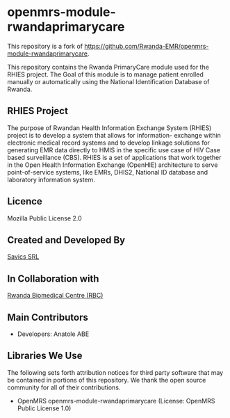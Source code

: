 # openmrs-module-rwandaprimarycare
This repository is a fork of https://github.com/Rwanda-EMR/openmrs-module-rwandaprimarycare. 

This repository contains the Rwanda PrimaryCare module used for the RHIES project. The Goal of this module is to manage patient enrolled manually or automatically using the National Identification Database of Rwanda.

## RHIES Project
The purpose of Rwandan Health Information Exchange System (RHIES) project is to develop a system that allows for information- exchange within electronic medical record systems and to develop linkage solutions for generating EMR data directly to HMIS in the specific use case of HIV Case based surveillance (CBS). RHIES is a set of applications that work together in the Open Health Information Exchange (OpenHIE) architecture to serve point-of-service systems, like EMRs, DHIS2, National ID database and laboratory information system.

## Licence
Mozilla Public License 2.0

## Created and Developed By
[Savics SRL](https://savics.org)

## In Collaboration with
[Rwanda Biomedical Centre (RBC)](https://www.rbc.gov.rw/)

## Main Contributors
* Developers: Anatole ABE

## Libraries We Use
The following sets forth attribution notices for third party software that may be contained in portions of this repository. We thank the open source community for all of their contributions.

* OpenMRS openmrs-module-rwandaprimarycare (License: OpenMRS Public License 1.0)
